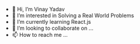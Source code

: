 - 👋 Hi, I’m Vinay Yadav
- 👀 I’m interested in Solving a Real World Problems
- 🌱 I’m currently learning React.js
- 💞️ I’m looking to collaborate on ...
- 📫 How to reach me ...

<!---
Vinay9897/Vinay9897 is a ✨ special ✨ repository because its `README.md` (this file) appears on your GitHub profile.
You can click the Preview link to take a look at your changes.
--->
